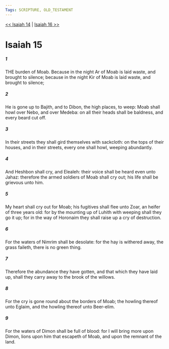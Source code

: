 ```yaml
---
Tags: SCRIPTURE, OLD_TESTAMENT
---
```


[<< Isaiah 14](OLD_TESTAMENT/23_Isaiah/Isaiah_14.md) | [Isaiah 16 >>](OLD_TESTAMENT/23_Isaiah/Isaiah_16.md)

# Isaiah 15

##### 1
 THE burden of Moab.  Because in the night Ar of Moab is laid waste, and brought to silence; because in the night Kir of Moab is laid waste, and brought to silence;
##### 2
 He is gone up to Bajith, and to Dibon, the high places, to weep: Moab shall howl over Nebo, and over Medeba: on all their heads shall be baldness, and every beard cut off.
##### 3
 In their streets they shall gird themselves with sackcloth: on the tops of their houses, and in their streets, every one shall howl, weeping abundantly.
##### 4
 And Heshbon shall cry, and Elealeh: their voice shall be heard even unto Jahaz: therefore the armed soldiers of Moab shall cry out; his life shall be grievous unto him.
##### 5
 My heart shall cry out for Moab; his fugitives shall flee unto Zoar, an heifer of three years old: for by the mounting up of Luhith with weeping shall they go it up; for in the way of Horonaim they shall raise up a cry of destruction.
##### 6
 For the waters of Nimrim shall be desolate: for the hay is withered away, the grass faileth, there is no green thing.
##### 7
 Therefore the abundance they have gotten, and that which they have laid up, shall they carry away to the brook of the willows.
##### 8
 For the cry is gone round about the borders of Moab; the howling thereof unto Eglaim, and the howling thereof unto Beer-elim.
##### 9
 For the waters of Dimon shall be full of blood: for I will bring more upon Dimon, lions upon him that escapeth of Moab, and upon the remnant of the land.
